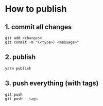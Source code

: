# How to publish

## 1. commit all changes
```
git add <changes>
git commit -m "(<type>) <message>"
```

## 2. publish
```
yarn publish
```

## 3. push everything (with tags)
```
git push
git push --tags
```
